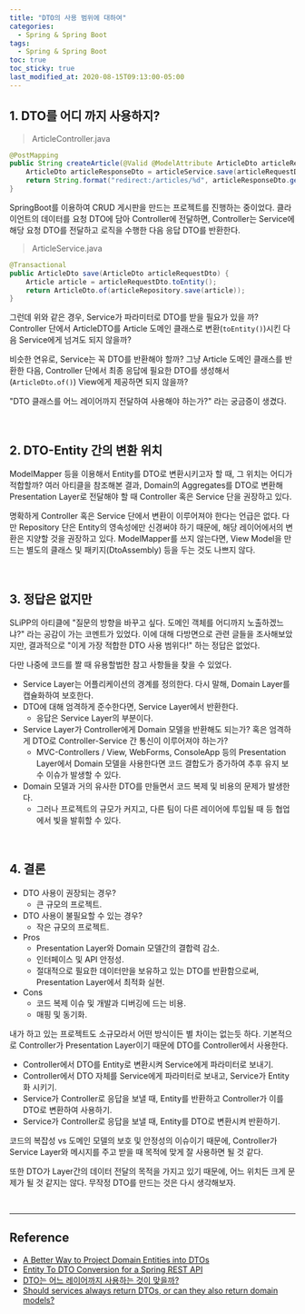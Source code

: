 ```yaml
---
title: "DTO의 사용 범위에 대하여"
categories:
  - Spring & Spring Boot
tags:
  - Spring & Spring Boot
toc: true
toc_sticky: true
last_modified_at: 2020-08-15T09:13:00-05:00
---
```


## 1. DTO를 어디 까지 사용하지?

> ArticleController.java

```java
@PostMapping
public String createArticle(@Valid @ModelAttribute ArticleDto articleRequestDto) {
    ArticleDto articleResponseDto = articleService.save(articleRequestDto);
    return String.format("redirect:/articles/%d", articleResponseDto.getId());
}
```

SpringBoot를 이용하여 CRUD 게시판을 만드는 프로젝트를 진행하는 중이었다. 클라이언트의 데이터를 요청 DTO에 담아 Controller에 전달하면, Controller는 Service에 해당 요청 DTO를 전달하고 로직을 수행한 다음 응답 DTO를 반환한다.

> ArticleService.java

```java
@Transactional
public ArticleDto save(ArticleDto articleRequestDto) {
    Article article = articleRequestDto.toEntity();
    return ArticleDto.of(articleRepository.save(article));
}
```

그런데 위와 같은 경우, Service가 파라미터로 DTO를 받을 필요가 있을 까? Controller 단에서 ArticleDTO를 Article 도메인 클래스로 변환(``toEntity()``)시킨 다음 Service에게 넘겨도 되지 않을까?

비슷한 연유로, Service는 꼭 DTO를 반환해야 할까? 그냥 Article 도메인 클래스를 반환한 다음, Controller 단에서 최종 응답에 필요한 DTO를 생성해서(``ArticleDto.of()``) View에게 제공하면 되지 않을까?

"DTO 클래스를 어느 레이어까지 전달하여 사용해야 하는가?" 라는 궁금증이 생겼다.

<br>

## 2. DTO-Entity 간의 변환 위치

ModelMapper 등을 이용해서 Entity를 DTO로 변환시키고자 할 때, 그 위치는 어디가 적합할까? 여러 아티클을 참조해본 결과, Domain의 Aggregates를 DTO로 변환해 Presentation Layer로 전달해야 할 때 Controller 혹은 Service 단을 권장하고 있다.

명확하게 Controller 혹은 Service 단에서 변환이 이루어져야 한다는 언급은 없다. 다만 Repository 단은 Entity의 영속성에만 신경써야 하기 때문에, 해당 레이어에서의 변환은 지양할 것을 권장하고 있다. ModelMapper를 쓰지 않는다면, View Model을 만드는 별도의 클래스 및 패키지(DtoAssembly) 등을 두는 것도 나쁘지 않다.

<br>

## 3. 정답은 없지만

SLiPP의 아티클에 "질문의 방향을 바꾸고 싶다. 도메인 객체를 어디까지 노출하겠느냐?" 라는 공감이 가는 코멘트가 있었다. 이에 대해 다방면으로 관련 글들을 조사해보았지만, 결과적으로 "이게 가장 적합한 DTO 사용 범위다!" 하는 정답은 없었다.

다만 나중에 코드를 짤 때 유용할법한 참고 사항들을 찾을 수 있었다.
* Service Layer는 어플리케이션의 경계를 정의한다. 다시 말해, Domain Layer를 캡슐화하여 보호한다.
* DTO에 대해 엄격하게 준수한다면, Service Layer에서 반환한다.
  * 응답은 Service Layer의 부분이다.
* Service Layer가 Controller에게 Domain 모델을 반환해도 되는가? 혹은 엄격하게 DTO로 Controller-Service 간 통신이 이루어져야 하는가?
  * MVC-Controllers / View, WebForms, ConsoleApp 등의 Presentation Layer에서 Domain 모델을 사용한다면 코드 결합도가 증가하여 추후 유지 보수 이슈가 발생할 수 있다.
* Domain 모델과 거의 유사한 DTO를 만들면서 코드 복제 및 비용의 문제가 발생한다.
  * 그러나 프로젝트의 규모가 커지고, 다른 팀이 다른 레이어에 투입될 때 등 협업에서 빛을 발휘할 수 있다.

<br>

## 4. 결론

* DTO 사용이 권장되는 경우?
  * 큰 규모의 프로젝트.
* DTO 사용이 불필요할 수 있는 경우?
  * 작은 규모의 프로젝트.
* Pros
  * Presentation Layer와 Domain 모델간의 결합력 감소.
  * 인터페이스 및 API 안정성.
  * 절대적으로 필요한 데이터만을 보유하고 있는 DTO를 반환함으로써, Presentation Layer에서 최적화 실현.
* Cons
  * 코드 복제 이슈 및 개발과 디버깅에 드는 비용.
  * 매핑 및 동기화.

내가 하고 있는 프로젝트도 소규모라서 어떤 방식이든 별 차이는 없는듯 하다. 기본적으로 Controller가 Presentation Layer이기 때문에 DTO를 Controller에서 사용한다.

* Controller에서 DTO를 Entity로 변환시켜 Service에게 파라미터로 보내기.
* Controller에서 DTO 자체를 Service에게 파라미터로 보내고, Service가 Entity화 시키기.
* Service가 Controller로 응답을 보낼 때, Entity를 반환하고 Controller가 이를 DTO로 변환하여 사용하기.
* Service가 Controller로 응답을 보낼 때, Entity를 DTO로 변환시켜 반환하기.

코드의 복잡성 vs 도메인 모델의 보호 및 안정성의 이슈이기 때문에, Controller가 Service Layer와 메시지를 주고 받을 때 목적에 맞게 잘 사용하면 될 것 같다.

또한 DTO가 Layer간의 데이터 전달의 목적을 가지고 있기 때문에, 어느 위치든 크게 문제가 될 것 같지는 않다. 무작정 DTO를 만드는 것은 다시 생각해보자.

<br>

---

## Reference

* [A Better Way to Project Domain Entities into DTOs](https://buildplease.com/pages/repositories-dto/)
* [Entity To DTO Conversion for a Spring REST API](https://www.baeldung.com/entity-to-and-from-dto-for-a-java-spring-application)
* [DTO는 어느 레이어까지 사용하는 것이 맞을까?](https://www.slipp.net/questions/93)
* [Should services always return DTOs, or can they also return domain models?](https://stackoverflow.com/questions/21554977/should-services-always-return-dtos-or-can-they-also-return-domain-models)
